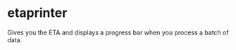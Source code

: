 etaprinter
==========

Gives you the ETA and displays a progress bar when you process a batch of data.
